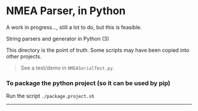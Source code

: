 # NMEA Parser, in Python
A work in progress..., still a lot to do, but this is feasible.

String parsers and generator in Python (3)

This directory is the point of truth. Some scripts may have been copied into other projects.

> See a test/demo in `NMEASerialTest.py`.

### To package the python project (so it can be used by pip)
Run the script `./package.project.sh`

---
